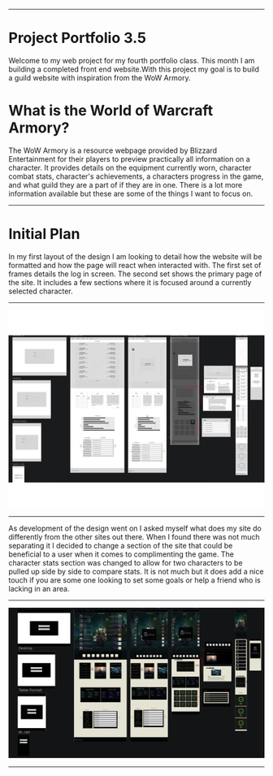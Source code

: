 -------------------------------------------------------------------------------------------------------------------
# Project Portfolio 3.5
Welcome to my web project for my fourth portfolio class. This month I am building a completed front end website.With this project my goal is to build a guild website with inspiration from the WoW Armory. 
                                                                                                                   
# What is the World of Warcraft Armory?                                                                            
The WoW Armory is a resource webpage provided by Blizzard Entertainment for their players to preview practically all information on a character. It provides details on the equipment currently worn, character combat stats, character's achievements, a characters progress in the game, and what guild they are a part of if they are in one. There is a lot more information available but these are some of the things I want to focus on.

-------------------------------------------------------------------------------------------------------------------

# Initial Plan
In my first layout of the design I am looking to detail how the website will be formatted and how the page will react when interacted with. The first set of frames details the log in screen. The second set shows the primary page of the site. It includes a few sections where it is focused around a currently selected character.

-------------------------------------------------------------------------------------------------------------------

![Grey Wireframe, Picture](https://github.com/jwez192/project3_retake/blob/master/design/greyWire.jpg)

-------------------------------------------------------------------------------------------------------------------
As development of the design went on I asked myself what does my site do differently from the other sites out there. When I found there was not much separating it I decided to change a section of the site that could be beneficial to a user when it comes to complimenting the game. The character stats section was changed to allow for two characters to be pulled up side by side to compare stats. It is not much but it does add a nice touch if you are some one looking to set some goals or help a friend who is lacking in an area. 

-------------------------------------------------------------------------------------------------------------------

![Colored Wireframe, Picture](https://github.com/jwez192/project3_retake/blob/master/design/coloredWire.png?raw=true)

-------------------------------------------------------------------------------------------------------------------
    
    


